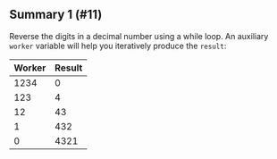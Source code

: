 ## Summary 1 (#11)

Reverse the digits in a decimal number using a while loop. An auxiliary
`worker` variable will help you iteratively produce the `result`:

| Worker     | Result |
|------------|--------|
| 1234       | 0      |
| 123        | 4      |
| 12         | 43     |
| 1          | 432    |
| 0          | 4321   |